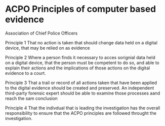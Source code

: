 # ACPO Principles of computer based evidence
Association of Chief Police Officers

Principle 1
That no action is taken that should change data held on a digital device, that may be relied on as evidence

Principle 2
Where a person finds it necessary to acces sorignial data held on a digital device, that the person must be competent to do so, and able to explain their actions and the implications of those actions on the digital evidence to a court. 

Principle 3
That a trail or record of all actions taken that have been applied to the digital evidence should be created and preserved. An independent third-party forensic expert should be able to examine those processes aand reach the sam conclusion

Principle 4
That the indivdual that is leading the investigation has the overall responsibility to ensure that the ACPO principles are followed throught the investigation. 
